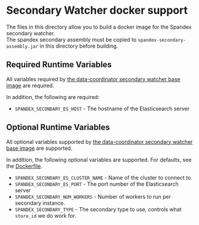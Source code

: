 # Secondary Watcher docker support

The files in this directory allow you to build a docker image for the Spandex secondary watcher.  
The spandex secondary assembly must be copied to `spandex-secondary-assembly.jar` in this directory before building.

## Required Runtime Variables

All variables required by [the data-coordinator secondary watcher base image](https://github.com/socrata/data-coordinator/tree/master/coordinator/docker-secondary-watcher#required-runtime-variables)
are required.  

In addition, the following are required:

* `SPANDEX_SECONDARY_ES_HOST` - The hostname of the Elasticsearch server

## Optional Runtime Variables

All optional variables supported by [the data-coordinator secondary watcher base image](https://github.com/socrata/data-coordinator/tree/master/coordinator/docker-secondary-watcher#optional-runtime-variables)
are supported.  

In addition, the following optional variables are supported.  For defaults, see the [Dockerfile](Dockerfile).

* `SPANDEX_SECONDARY_ES_CLUSTER_NAME` - Name of the cluster to connect to.
* `SPANDEX_SECONDARY_ES_PORT` - The port number of the Elasticsearch server
* `SPANDEX_SECONDARY_NUM_WORKERS` - Number of workers to run per secondary instance.
* `SPANDEX_SECONDARY_TYPE` - The secondary type to use, controls what `store_id` we do work for.
